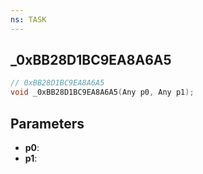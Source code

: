 ```yaml
---
ns: TASK
---
```

## _0xBB28D1BC9EA8A6A5

```c
// 0xBB28D1BC9EA8A6A5
void _0xBB28D1BC9EA8A6A5(Any p0, Any p1);
```

## Parameters
* **p0**:
* **p1**:
